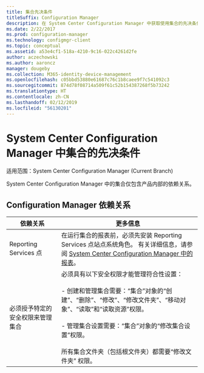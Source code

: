 ```yaml
---
title: 集合先决条件
titleSuffix: Configuration Manager
description: 在 System Center Configuration Manager 中获取使用集合的先决条件。
ms.date: 2/22/2017
ms.prod: configuration-manager
ms.technology: configmgr-client
ms.topic: conceptual
ms.assetid: a53e4cf1-518a-4210-9c16-022c4261d2fe
author: aczechowski
ms.author: aaroncz
manager: dougeby
ms.collection: M365-identity-device-management
ms.openlocfilehash: c05bbd53880e61687c76c1b8caee9f7c541092c3
ms.sourcegitcommit: 874d78f08714a509f61c52b154387268f5b73242
ms.translationtype: HT
ms.contentlocale: zh-CN
ms.lasthandoff: 02/12/2019
ms.locfileid: "56130201"
---
```

# <a name="prerequisites-for-collections-in-system-center-configuration-manager"></a>System Center Configuration Manager 中集合的先决条件

适用范围：System Center Configuration Manager (Current Branch)

System Center Configuration Manager 中的集合仅包含产品内部的依赖关系。  

## <a name="configuration-manager-dependencies"></a>Configuration Manager 依赖关系  

|依赖关系|更多信息|  
|----------------|----------------------|  
|Reporting Services 点|在运行集合的报表前，必须先安装 Reporting Services 点站点系统角色。 有关详细信息，请参阅 [System Center Configuration Manager 中的报表](../../../../core/servers/manage/reporting.md)。|  
|必须授予特定的安全权限来管理集合|必须具有以下安全权限才能管理符合性设置：<br /><br /> - 创建和管理集合需要：“集合”对象的“创建”、“删除”、“修改”、“修改文件夹”、“移动对象”、“读取”和“读取资源”权限。<br /><br /> - 管理集合设置需要：“集合”对象的“修改集合设置”权限。<br /><br /> 所有集合文件夹（包括根文件夹）都需要“修改文件夹”  权限。|  
